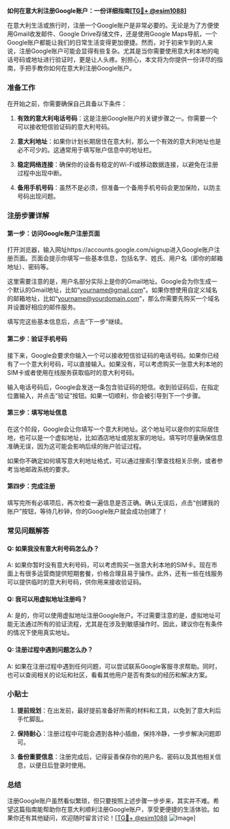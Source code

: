 **如何在意大利注册Google账户：一份详细指南[[TG💪+ @esim1088](https://t.me/s/esim1088)]**

在意大利生活或旅行时，注册一个Google账户是非常必要的。无论是为了方便使用Gmail收发邮件、Google Drive存储文件，还是使用Google Maps导航，一个Google账户都能让我们的日常生活变得更加便捷。然而，对于初来乍到的人来说，注册Google账户可能会显得有些复杂。尤其是当你需要使用意大利本地的电话号码或地址进行验证时，更是让人头疼。别担心，本文将为你提供一份详尽的指南，手把手教你如何在意大利注册Google账户。

### 准备工作

在开始之前，你需要确保自己具备以下条件：

1. **有效的意大利电话号码**：这是注册Google账户的关键步骤之一。你需要一个可以接收短信验证码的意大利号码。
   
2. **意大利地址**：如果你计划长期居住在意大利，那么一个有效的意大利地址也是必不可少的。这通常用于填写账户信息中的地址栏。

3. **稳定网络连接**：确保你的设备有稳定的Wi-Fi或移动数据连接，以避免在注册过程中出现中断。

4. **备用手机号码**：虽然不是必须，但准备一个备用手机号码会更加保险，以防主号码出现问题。

### 注册步骤详解

#### 第一步：访问Google账户注册页面

打开浏览器，输入网址https://accounts.google.com/signup进入Google账户注册页面。页面会提示你填写一些基本信息，包括名字、姓氏、用户名（即你的邮箱地址）、密码等。

这里需要注意的是，用户名部分实际上是你的Gmail地址。Google会为你生成一个默认的Gmail地址，比如“yourname@gmail.com”。如果你想使用自定义域名的邮箱地址，比如“yourname@yourdomain.com”，那么你需要先购买一个域名并设置好相应的邮件服务。

填写完这些基本信息后，点击“下一步”继续。

#### 第二步：验证手机号码

接下来，Google会要求你输入一个可以接收短信验证码的电话号码。如果你已经有了一个意大利号码，可以直接输入。如果没有，可以考虑购买一张意大利本地的SIM卡或者使用在线服务获取临时的意大利号码。

输入电话号码后，Google会发送一条包含验证码的短信。收到验证码后，在指定位置输入，并点击“验证”按钮。如果一切顺利，你会被引导到下一个步骤。

#### 第三步：填写地址信息

在这个阶段，Google会让你填写一个意大利地址。这个地址可以是你的实际居住地，也可以是一个虚拟地址，比如酒店地址或朋友家的地址。填写时尽量确保信息准确无误，因为这可能会影响后续的账户验证过程。

如果你不确定如何填写意大利地址格式，可以通过搜索引擎查找相关示例，或者参考当地邮政系统的要求。

#### 第四步：完成注册

填写完所有必填项后，再次检查一遍信息是否正确。确认无误后，点击“创建我的账户”按钮，等待几秒钟，你的Google账户就会成功创建了！

### 常见问题解答

#### Q: 如果我没有意大利号码怎么办？

A: 如果你暂时没有意大利号码，可以考虑购买一张意大利本地的SIM卡。现在市面上有很多运营商提供短期套餐，价格合理且易于操作。此外，还有一些在线服务可以提供临时的意大利号码，供你用来接收验证码。

#### Q: 我可以用虚拟地址注册吗？

A: 是的，你可以使用虚拟地址注册Google账户。不过需要注意的是，虚拟地址可能无法通过所有的验证流程，尤其是在涉及到敏感操作时。因此，建议你在有条件的情况下使用真实地址。

#### Q: 注册过程中遇到问题怎么办？

A: 如果在注册过程中遇到任何问题，可以尝试联系Google客服寻求帮助。同时，也可以查阅相关的论坛和社区，看看其他用户是否有类似的经历和解决方案。

### 小贴士

1. **提前规划**：在出发前，最好提前准备好所需的材料和工具，以免到了意大利后手忙脚乱。
   
2. **保持耐心**：注册过程中可能会遇到各种小插曲，保持冷静，一步步解决问题即可。

3. **备份重要信息**：注册完成后，记得妥善保存你的用户名、密码以及其他相关信息，以便日后登录时使用。

### 总结

注册Google账户虽然看似繁琐，但只要按照上述步骤一步步来，其实并不难。希望这篇指南能帮助你在意大利顺利注册Google账户，享受更便捷的生活体验。如果你还有其他疑问，欢迎随时留言讨论！[[TG💪+ @esim1088](https://t.me/s/esim1088) ![Image](https://i.postimg.cc/4NQfJmqS/Snipaste-2025-05-13-00-14-12.png)]